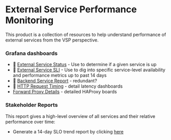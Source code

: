 # External Service Performance Monitoring 

This product is a collection of resources to help understand performance of external services from the VSP perspective.
### Grafana dashboards

- 🧦 [External Service Status](http://grafana.vfs.va.gov/d/000000025/external-service-status?orgId=1) - Use to determine if a given service is up
- 🧦 [External Service SLI](http://grafana.vfs.va.gov/d/pEgVdRlZk/external-service-availability-indicators?orgId=1) - Use to dig into specific service-level availability and performance metrics up to past 14 days
- 🧦 [Backend Service Report](http://grafana.vfs.va.gov/d/000000050/backend-service-report?orgId=1) - redundant?
- 🧦 [HTTP Request Timing](http://grafana.vfs.va.gov/d/lG2hMgBZk/http-request-timing?orgId=1) - detail latency
    dashboards
-  [Forward Proxy Details](http://grafana.vfs.va.gov/d/000000032/forward-proxy?orgId=1) - detailed HAProxy boards

### Stakeholder Reports

This report gives a high-level overview of all services and their relative performance over time:

- Generate a 14-day SLO trend report by clicking [here]()
